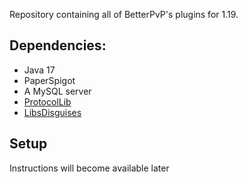 Repository containing all of BetterPvP's plugins for 1.19.

## Dependencies:
- Java 17
- PaperSpigot
- A MySQL server
- [ProtocolLib](https://www.spigotmc.org/resources/protocollib.1997)
- [LibsDisguises](https://www.spigotmc.org/resources/libs-disguises-free.81)


## Setup
Instructions will become available later